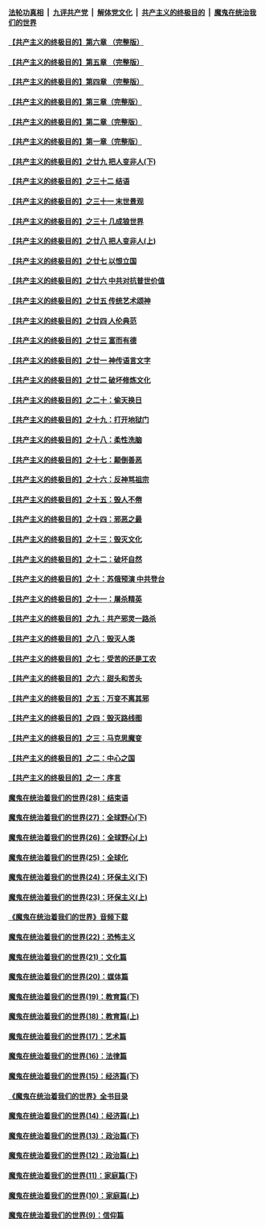 ####  [法轮功真相](../../../../basic/blob/master/README.md?t=01231352) &nbsp;|&nbsp; [九评共产党](../../../../9ping.md/blob/master/README.md?t=01231352) &nbsp;|&nbsp; [解体党文化](../../../../jtdwh.md/blob/master/README.md?t=01231352)  &nbsp;|&nbsp; [共产主义的终极目的](../../../../gczydzjmd.md/blob/master/README.md?t=01231352) &nbsp;|&nbsp; [魔鬼在统治我们的世界](../../../../mgztzwmdsj.md/blob/master/README.md?t=01231352) 

#### [【共产主义的终极目的】第六章 （完整版）](../pages/nsc422/n11428913.md?t=01231352) 

#### [【共产主义的终极目的】第五章 （完整版）](../pages/nsc422/n11428912.md?t=01231352) 

#### [【共产主义的终极目的】第四章 （完整版）](../pages/nsc422/n11428907.md?t=01231352) 

#### [【共产主义的终极目的】第三章（完整版）](../pages/nsc422/n11428848.md?t=01231352) 

#### [【共产主义的终极目的】第二章（完整版）](../pages/nsc422/n11428831.md?t=01231352) 

#### [【共产主义的终极目的】第一章（完整版）](../pages/nsc422/n11417651.md?t=01231352) 

#### [【共产主义的终极目的】之廿九 把人变非人(下)](../pages/nsc422/n11344140.md?t=01231352) 

#### [【共产主义的终极目的】之三十二 结语](../pages/nsc422/n11360535.md?t=01231352) 

#### [【共产主义的终极目的】之三十一 末世景观](../pages/nsc422/n11351129.md?t=01231352) 

#### [【共产主义的终极目的】之三十 几成狼世界](../pages/nsc422/n11348280.md?t=01231352) 

#### [【共产主义的终极目的】之廿八 把人变非人(上)](../pages/nsc422/n11340492.md?t=01231352) 

#### [【共产主义的终极目的】之廿七 以恨立国](../pages/nsc422/n11336944.md?t=01231352) 

#### [【共产主义的终极目的】之廿六 中共对抗普世价值](../pages/nsc422/n11324785.md?t=01231352) 

#### [【共产主义的终极目的】之廿五 传统艺术颂神](../pages/nsc422/n11296396.md?t=01231352) 

#### [【共产主义的终极目的】之廿四 人伦典范](../pages/nsc422/n11296397.md?t=01231352) 

#### [【共产主义的终极目的】之廿三 富而有德](../pages/nsc422/n11283598.md?t=01231352) 

#### [【共产主义的终极目的】之廿一 神传语言文字](../pages/nsc422/n11263265.md?t=01231352) 

#### [【共产主义的终极目的】之廿二 破坏修炼文化](../pages/nsc422/n11245728.md?t=01231352) 

#### [【共产主义的终极目的】之二十：偷天换日](../pages/nsc422/n11238846.md?t=01231352) 

#### [【共产主义的终极目的】之十九：打开地狱门](../pages/nsc422/n11206376.md?t=01231352) 

#### [【共产主义的终极目的】之十八：柔性洗脑](../pages/nsc422/n11199994.md?t=01231352) 

#### [【共产主义的终极目的】之十七：颠倒善恶](../pages/nsc422/n11179782.md?t=01231352) 

#### [【共产主义的终极目的】之十六：反神骂祖宗](../pages/nsc422/n11166798.md?t=01231352) 

#### [【共产主义的终极目的】之十五：毁人不倦](../pages/nsc422/n11166792.md?t=01231352) 

#### [【共产主义的终极目的】之十四：邪恶之最](../pages/nsc422/n11150249.md?t=01231352) 

#### [【共产主义的终极目的】之十三：毁灭文化](../pages/nsc422/n11135227.md?t=01231352) 

#### [【共产主义的终极目的】之十二：破坏自然](../pages/nsc422/n11135214.md?t=01231352) 

#### [【共产主义的终极目的】之十：苏俄预演 中共登台](../pages/nsc422/n11118424.md?t=01231352) 

#### [【共产主义的终极目的】之十一：屠杀精英](../pages/nsc422/n11118442.md?t=01231352) 

#### [【共产主义的终极目的】之九：共产邪灵一路杀](../pages/nsc422/n11114139.md?t=01231352) 

#### [【共产主义的终极目的】之八：毁灭人类](../pages/nsc422/n11108503.md?t=01231352) 

#### [【共产主义的终极目的】之七：受苦的还是工农](../pages/nsc422/n11101809.md?t=01231352) 

#### [【共产主义的终极目的】之六：甜头和苦头](../pages/nsc422/n11096971.md?t=01231352) 

#### [【共产主义的终极目的】之五：万变不离其邪](../pages/nsc422/n11091285.md?t=01231352) 

#### [【共产主义的终极目的】之四：毁灭路线图](../pages/nsc422/n11086284.md?t=01231352) 

#### [【共产主义的终极目的】之三：马克思魔变](../pages/nsc422/n11061941.md?t=01231352) 

#### [【共产主义的终极目的】之二：中心之国](../pages/nsc422/n11047728.md?t=01231352) 

#### [【共产主义的终极目的】之一：序言](../pages/nsc422/n11086077.md?t=01231352) 

#### [魔鬼在统治着我们的世界(28)：结束语](../pages/nsc422/n10936246.md?t=01231352) 

#### [魔鬼在统治着我们的世界(27)：全球野心(下)](../pages/nsc422/n10928319.md?t=01231352) 

#### [魔鬼在统治着我们的世界(26)：全球野心(上)](../pages/nsc422/n10900318.md?t=01231352) 

#### [魔鬼在统治着我们的世界(25)：全球化](../pages/nsc422/n10788205.md?t=01231352) 

#### [魔鬼在统治着我们的世界(24)：环保主义(下)](../pages/nsc422/n10695307.md?t=01231352) 

#### [魔鬼在统治着我们的世界(23)：环保主义(上)](../pages/nsc422/n10688613.md?t=01231352) 

#### [《魔鬼在统治着我们的世界》音频下载](../pages/nsc422/n10635553.md?t=01231352) 

#### [魔鬼在统治着我们的世界(22)：恐怖主义](../pages/nsc422/n10614727.md?t=01231352) 

#### [魔鬼在统治着我们的世界(21)：文化篇](../pages/nsc422/n10597706.md?t=01231352) 

#### [魔鬼在统治着我们的世界(20)：媒体篇](../pages/nsc422/n10586579.md?t=01231352) 

#### [魔鬼在统治着我们的世界(19)：教育篇(下)](../pages/nsc422/n10564808.md?t=01231352) 

#### [魔鬼在统治着我们的世界(18)：教育篇(上)](../pages/nsc422/n10526970.md?t=01231352) 

#### [魔鬼在统治着我们的世界(17)：艺术篇](../pages/nsc422/n10499093.md?t=01231352) 

#### [魔鬼在统治着我们的世界(16)：法律篇](../pages/nsc422/n10485969.md?t=01231352) 

#### [魔鬼在统治着我们的世界(15)：经济篇(下)](../pages/nsc422/n10469975.md?t=01231352) 

#### [《魔鬼在统治着我们的世界》全书目录](../pages/nsc422/n10464261.md?t=01231352) 

#### [魔鬼在统治着我们的世界(14)：经济篇(上)](../pages/nsc422/n10457370.md?t=01231352) 

#### [魔鬼在统治着我们的世界(13)：政治篇(下)](../pages/nsc422/n10448270.md?t=01231352) 

#### [魔鬼在统治着我们的世界(12)：政治篇(上)](../pages/nsc422/n10444576.md?t=01231352) 

#### [魔鬼在统治着我们的世界(11)：家庭篇(下)](../pages/nsc422/n10440961.md?t=01231352) 

#### [魔鬼在统治着我们的世界(10)：家庭篇(上)](../pages/nsc422/n10435448.md?t=01231352) 

#### [魔鬼在统治着我们的世界(9)：信仰篇](../pages/nsc422/n10432159.md?t=01231352) 

